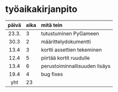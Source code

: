 # työaikakirjanpito

| päivä | aika | mitä tein  |
| :----:|:-----| :-----|
| 23.3. | 3    | tutustuminen PyGameen |
| 30.3  | 2    | määrittelydokumentti |
| 13.4  | 3    | kortti assettien tekeminen |
| 12.4  | 5    | piirtää kortit ruudulle |
| 13.4  | 6    | perustoiminnallisuuden lisäys |
| 19.4  | 4    | bug fixes              |
| yht   | 23   |                  | 
